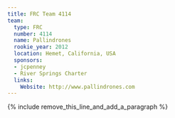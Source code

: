 ```yaml
---
title: FRC Team 4114
team:
  type: FRC
  number: 4114
  name: Pallindrones
  rookie_year: 2012
  location: Hemet, California, USA
  sponsors:
  - jcpenney
  - River Springs Charter
  links:
    Website: http://www.pallindrones.com
---
```


{% include remove_this_line_and_add_a_paragraph %}